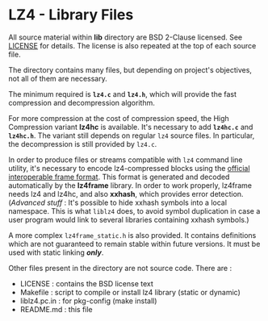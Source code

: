 LZ4 - Library Files
================================

All source material within __lib__ directory are BSD 2-Clause licensed.
See [LICENSE](LICENSE) for details.
The license is also repeated at the top of each source file.

The directory contains many files, but depending on project's objectives,
not all of them are necessary.

The minimum required is **`lz4.c`** and **`lz4.h`**,
which will provide the fast compression and decompression algorithm.

For more compression at the cost of compression speed,
the High Compression variant **lz4hc** is available.
It's necessary to add **`lz4hc.c`** and **`lz4hc.h`**.
The variant still depends on regular `lz4` source files.
In particular, the decompression is still provided by `lz4.c`.

In order to produce files or streams compatible with `lz4` command line utility,
it's necessary to encode lz4-compressed blocks using the [official interoperable frame format].
This format is generated and decoded automatically by the **lz4frame** library.
In order to work properly, lz4frame needs lz4 and lz4hc, and also **xxhash**,
which provides error detection.
(_Advanced stuff_ : It's possible to hide xxhash symbols into a local namespace.
This is what `liblz4` does, to avoid symbol duplication
in case a user program would link to several libraries containing xxhash symbols.)

A more complex `lz4frame_static.h` is also provided.
It contains definitions which are not guaranteed to remain stable within future versions.
It must be used with static linking ***only***.

Other files present in the directory are not source code. There are :

 - LICENSE : contains the BSD license text
 - Makefile : script to compile or install lz4 library (static or dynamic)
 - liblz4.pc.in : for pkg-config (make install)
 - README.md : this file

[official interoperable frame format]: ../lz4_Frame_format.md
